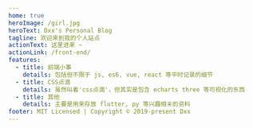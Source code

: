 ```yaml
---
home: true
heroImage: /girl.jpg
heroText: Dxx's Personal Blog
tagline: 欢迎来到我的个人站点
actionText: 这里进来 ~
actionLink: /front-end/
features:
  - title: 前端小事
    details: 包括但不限于 js, es6, vue, react 等平时记录的细节
  - title: CSS点滴
    details: 虽然叫着'css点滴'，但其实是包含 echarts three 等可视化的东西
  - title: 其他
    details: 主要是用来存放 flutter, py 等兴趣相关的资料
footer: MIT Licensed | Copyright © 2019-present Dxx
---
```

